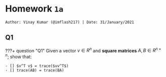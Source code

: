 # Homework `1a`

`Author: Vinay Kumar (@imflash217) | Date: 31/January/2021`

## Q1

???+ question "Q1"
    Given a vector $v \in R^n$ and **square matrices** $A, B \in R^{n\times n}$; show that:

    - [] $v^T v$ = trace($vv^T$)
    - [] trace(AB) = trace(BA)
